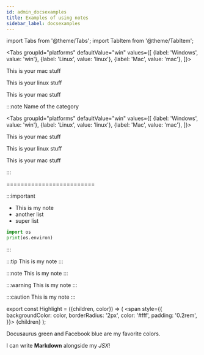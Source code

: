 ```yaml
---
id: admin_docsexamples
title: Examples of using notes
sidebar_label: docsexamples
---
```


import Tabs from '@theme/Tabs';
import TabItem from '@theme/TabItem';
<!-- testing documentation  -->
<Tabs
  groupId="platforms"
  defaultValue="win"
  values={[
    {label: 'Windows', value: 'win'},
    {label: 'Linux', value: 'linux'},
    {label: 'Mac', value: 'mac'},
  ]}>

<TabItem value="win">

This is your mac stuff

</TabItem>
<TabItem value="linux">

This is your linux stuff


</TabItem>
<TabItem value="mac">

This is your mac stuff

</TabItem>
</Tabs>






:::note Name of the category

<Tabs
  groupId="platforms"
  defaultValue="win"
  values={[
    {label: 'Windows', value: 'win'},
    {label: 'Linux', value: 'linux'},
    {label: 'Mac', value: 'mac'},
  ]}>

<TabItem value="win">

This is your mac stuff

</TabItem>
<TabItem value="linux">

This is your linux stuff


</TabItem>
<TabItem value="mac">

This is your mac stuff

</TabItem>
</Tabs>

:::


=========================

:::important

-   This is my note
-   another list
-   super list

```python
import os
print(os.environ)
```

:::

:::tip
This is my note
:::

:::note
This is my note
:::

:::warning
This is my note
:::

:::caution
This is my note
:::

export const Highlight = ({children, color}) => (
  <span
    style={{
      backgroundColor: color,
      borderRadius: '2px',
      color: '#fff',
      padding: '0.2rem',
    }}>
    {children}
  </span>
);

<Highlight color="#25c2a0">Docusaurus green</Highlight> and <Highlight color="#1877F2">Facebook blue</Highlight> are my favorite colors.

I can write **Markdown** alongside my _JSX_!
